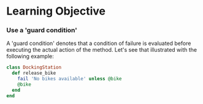 # Learning Objective

### Use a 'guard condition'

A 'guard condition' denotes that a condition of failure is evaluated before executing the actual action of the method. Let's see that illustrated with the following example:

```ruby
class DockingStation
  def release_bike
    fail 'No bikes available' unless @bike
    @bike
  end
end
```
